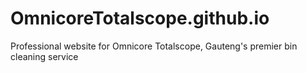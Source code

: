 # OmnicoreTotalscope.github.io
Professional website for Omnicore Totalscope, Gauteng's premier bin cleaning service
